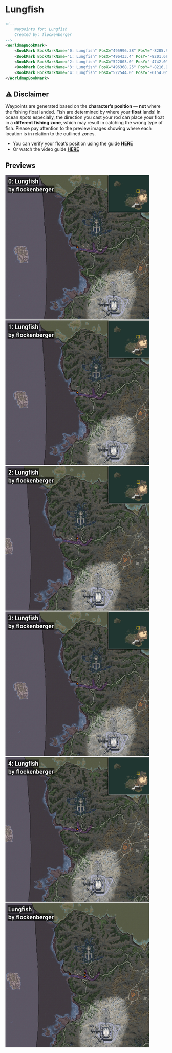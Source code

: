 # Lungfish
```xml
<!--
    Waypoints for: Lungfish
    Created by: flockenberger
-->
<WorldmapBookMark>
    <BookMark BookMarkName="0: Lungfish" PosX="495996.38" PosY="-8205.909" PosZ="678292.25" />
    <BookMark BookMarkName="1: Lungfish" PosX="496433.4" PosY="-8201.688" PosZ="677814.6" />
    <BookMark BookMarkName="2: Lungfish" PosX="522803.0" PosY="-4742.0" PosZ="679426.0" />
    <BookMark BookMarkName="3: Lungfish" PosX="496368.25" PosY="-8216.989" PosZ="677746.0" />
    <BookMark BookMarkName="4: Lungfish" PosX="522544.0" PosY="-6154.0" PosZ="673390.0" />
</WorldmapBookMark>
```

## ⚠️ Disclaimer
Waypoints are generated based on the __**character’s position**__ — __not__ where the fishing float landed.
Fish are determined by where your **float** lands!
In ocean spots especially, the direction you cast your rod can place your float in a **different fishing zone**, which may result in catching the wrong type of fish.
Please pay attention to the preview images showing where each location is in relation to the outlined zones.

- You can verify your float’s position using the guide [**HERE**](https://flockenberger.github.io/bdo-fish-position/)
- Or watch the video guide [**HERE**](https://youtu.be/t-VXcRoNojk)

## Previews
<img src="./Lungfish_0_Preview.webp" width="450"/> <img src="./Lungfish_1_Preview.webp" width="450"/> <img src="./Lungfish_2_Preview.webp" width="450"/> <img src="./Lungfish_3_Preview.webp" width="450"/> <img src="./Lungfish_4_Preview.webp" width="450"/> <img src="./Lungfish_Preview.webp" width="450"/> 